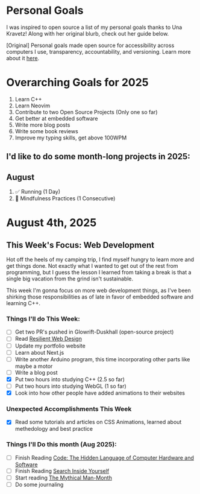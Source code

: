 Personal Goals
==============

I was inspired to open source a list of my personal goals thanks to Una Kravetz! Along with her original blurb, check out her guide below.

[Original] Personal goals made open source for accessibility across computers I use, transparency, accountability, and versioning. Learn more about it [here](http://una.im/personal-goals-guide).

# Overarching Goals for 2025

1. Learn C++
1. Learn Neovim
1. Contribute to two Open Source Projects (Only one so far)
1. Get better at embedded software
1. Write more blog posts
1. Write some book reviews
1. Improve my typing skills, get above 100WPM

## I'd like to do some month-long projects in 2025:

## August

1. ✅ Running (1 Day)
1. 🚧 Mindfulness Practices (1 Consecutive)

# August 4th, 2025

## This Week's Focus: Web Development

Hot off the heels of my camping trip, I find myself hungry to learn more and get things done. Not exactly what I wanted to get out of the rest from programming, but I guess the lesson I learned from taking a break is that a single big vacation from the grind isn't sustainable. 

This week I'm gonna focus on more web development things, as I've been shirking those responsibilities as of late in favor of embedded software and learning C++. 

### Things I'll do This Week:

- [ ] Get two PR's pushed in Glowrift-Duskhall (open-source project)
- [ ] Read [Resilient Web Design](https://resilientwebdesign.com/)
- [ ] Update my portfolio website 
- [ ] Learn about Next.js
- [ ] Write another Arduino program, this time incorporating other parts like maybe a motor
- [ ] Write a blog post
- [x] Put two hours into studying C++ (2.5 so far)
- [ ] Put two hours into studying WebGL (1 so far)
- [x] Look into how other people have added animations to their websites

### Unexpected Accomplishments This Week
- [x] Read some tutorials and articles on CSS Animations, learned about methedology and best practice

### Things I'll Do this month (Aug 2025):

- [ ] Finish Reading [Code: The Hidden Language of Computer Hardware and Software](https://www.codehiddenlanguage.com/Chapter00/)
- [ ] Finish Reading [Search Inside Yourself](https://www.amazon.com/Search-Inside-Yourself-Unexpected-Achieving/dp/0062116932)
- [ ] Start reading [The Mythical Man-Month](https://www.amazon.com/Mythical-Man-Month-Software-Engineering-Anniversary/dp/0201835959)
- [ ] Do some journaling
